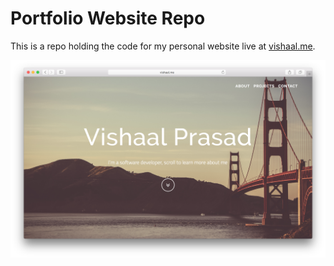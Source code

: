 Portfolio Website Repo
======================

This is a repo holding the code for my personal website live at [vishaal.me](http://vishaal.me).

[![](./screenshot.png)](http://vishaal.me)
